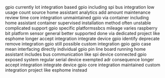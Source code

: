 gpio currently lot integration based gpio including spi bus integration low usage count source home assistant analytics add amount maintenance review time core integration unmaintained gpio via container including home assistant container supervised installation method often unstable complicated support gpio specific platformssbcs mileage varies raspberry bit platform sensor general better supported done via dedicated project like esphome longer accept integration integrate device gpio identify deprecate remove integration gpio still possible custom integration gpio gpio case mean interfacing directly individual gpio pin line board running home assistant includes bus communication like spi device connected gpio exposed system regular serial device exempted adr consequence longer accept integration integrate device gpio core integration maintained custom integration project like esphome instead